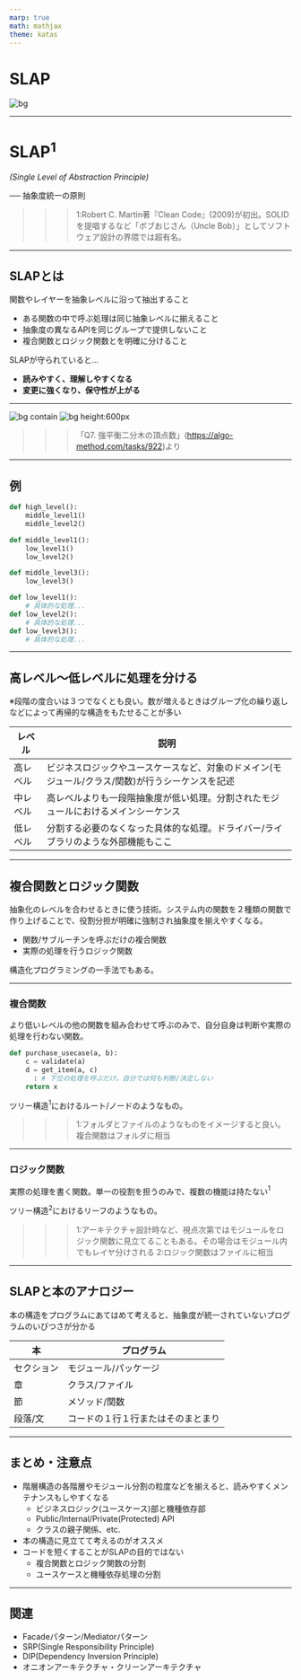 ```yaml
---
marp: true
math: mathjax
theme: katas
---
```

<!-- 
size: 16:9
paginate: true
-->
<!-- header: 勉強会# ― エンジニアとしての解像度を高めるための勉強会-->

# SLAP

![bg](assets/06-slap.jpg)

---

# SLAP$^1$

_(Single Level of Abstraction Principle)_

── 抽象度統一の原則

>>> 1:Robert C. Martin著『Clean Code』(2009)が初出。SOLIDを提唱するなど「ボブおじさん（Uncle Bob）」としてソフトウェア設計の界隈では超有名。

---

## SLAPとは

関数やレイヤーを抽象レベルに沿って抽出すること

- ある関数の中で呼ぶ処理は同じ抽象レベルに揃えること
- 抽象度の異なるAPIを同じグループで提供しないこと
- 複合関数とロジック関数とを明確に分けること

SLAPが守られていると…

- **読みやすく、理解しやすくなる**
- **変更に強くなり、保守性が上がる**

---

![bg contain](assets/06-balanced.png)
![bg height:600px](assets/06-imbalance.png)

>>> 「Q7. 強平衡二分木の頂点数」(https://algo-method.com/tasks/922)より

---

## 例
```py
def high_level():
    middle_level1()
    middle_level2()

def middle_level1():
    low_level1()
    low_level2()

def middle_level3():
    low_level3()

def low_level1():
    # 具体的な処理...
def low_level2():
    # 具体的な処理...
def low_level3():
    # 具体的な処理...
```

---

## 高レベル〜低レベルに処理を分ける

※段階の度合いは３つでなくとも良い。数が増えるときはグループ化の繰り返しなどによって再帰的な構造をもたせることが多い

|レベル|説明|
|---|---|
|高レベル|ビジネスロジックやユースケースなど、対象のドメイン(モジュール/クラス/関数)が行うシーケンスを記述|
|中レベル|高レベルよりも一段階抽象度が低い処理。分割されたモジュールにおけるメインシーケンス|
|低レベル|分割する必要のなくなった具体的な処理。ドライバー/ライブラリのような外部機能もここ|

<!-- 高レベル:「ここではつまり〜をする」が一望できるレベル。「何をするか」が大きくまとめられているイメージ -->
<!-- 中レベル:さらに下のレベルに分けたほうがいい場合、このレベルも複合関数として実装する-->
<!-- 低レベル:条件分岐やデータ更新などの実際の作業。ロジック関数とも。アーキテクチャによってはUIや外部公開APIなども含まれる -->

<!-- モジュール階層という点で、同じ機能の中でも更にレイヤーが存在するものもある。
- UI: ベースになる部品と、それを組み合わせた部品(ボタンと、装飾付ボタン、ラベルとリッチテキストなラベル)
- 通信モジュール: データ交換そのもの、その上で動くプロトコル(通信手順)、そしてヘッダとかを剥がしたデータ操作
 -->

---

## 複合関数とロジック関数

抽象化のレベルを合わせるときに使う技術。システム内の関数を２種類の関数で作り上げることで、役割分担が明確に強制され抽象度を揃えやすくなる。

- 関数/サブルーチンを呼ぶだけの複合関数
- 実際の処理を行うロジック関数

構造化プログラミングの一手法でもある。

<!-- オブジェクト指向のデザインパターンにおいても、FacadeやMediatorパターンが該当する。狭い範囲ではAdaptorパターン -->

--- 

### 複合関数

より低いレベルの他の関数を組み合わせて呼ぶのみで、自分自身は判断や実際の処理を行わない関数。

```py
def purchase_usecase(a, b):
    c = validate(a)
    d = get_item(a, c)
      : # 下位の処理を呼ぶだけ。自分では何も判断/決定しない
    return x
```

ツリー構造$^1$におけるルート/ノードのようなもの。

>>> 1:フォルダとファイルのようなものをイメージすると良い。複合関数はフォルダに相当

---
### ロジック関数

実際の処理を書く関数。単一の役割を担うのみで、複数の機能は持たない$^1$

ツリー構造$^2$におけるリーフのようなもの。

>>> 1:アーキテクチャ設計時など、視点次第ではモジュールをロジック関数に見立てることもある。その場合はモジュール内でもレイヤ分けされる
>>> 2:ロジック関数はファイルに相当

---

## SLAPと本のアナロジー

本の構造をプログラムにあてはめて考えると、抽象度が統一されていないプログラムのいびつさが分かる

|本|プログラム|
|---|---|
|セクション|モジュール/パッケージ|
|章|クラス/ファイル|
|節|メソッド/関数|
|段落/文|コードの１行１行またはそのまとまり|

---

## まとめ・注意点

- 階層構造の各階層やモジュール分割の粒度などを揃えると、読みやすくメンテナンスもしやすくなる
    - ビジネスロジック(ユースケース)部と機種依存部
    - Public/Internal/Private(Protected) API
    - クラスの親子関係、etc.
- 本の構造に見立てて考えるのがオススメ
- コードを短くすることがSLAPの目的ではない
    - 複合関数とロジック関数の分割
    - ユースケースと機種依存処理の分割

<!-- 前提としては、階層構造がアーキテクチャとして出来ている状態で、さらにそれを優れた構造にするにはどういうことをしたら良いかという原則。グチャグチャな階層になっていないものだと効果半減なので注意。 -->
<!-- とはいえ、木構造の対称性を求めすぎると、他の複雑なモジュールに合わせようとして何もせず下を呼ぶだけの中間モジュールが出来てしまって意味がない。
全体のバランスにこだわり過ぎず、さっき言った複合関数とロジック関数との役割を分けるだけでもかなり変わってくるので、まずはそこから。 -->

<!-- Q&A:
粒度を合わせる際に分割しすぎるのは却って読みにくくなってしまうのではないか？
一回しか登場しないような処理の中で、複合関数スライドのvalidate()にあえて分けずif文とかで書いてもいいのでは？

→グラデーションのどこにポイントを置くかという前提になるが、簡単な処理であればそうしてしまって全然構わない。むしろ関数に切り出すことでいちいちジャンプしないと読めないのもどうかと思う。
ただ、そのif文の中がすごい長かったり、他にもif文がたくさん出てくるような状況だと途端に読みづらくなってしまう。
そもそもSLAPは人間にとっての理解しやすさを大事にした原則なので、その場合は分けた方がいい。
-->

---

## 関連

- Facadeパターン/Mediatorパターン
- SRP(Single Responsibility Principle)
- DIP(Dependency Inversion Principle)
- オニオンアーキテクチャ・クリーンアーキテクチャ
